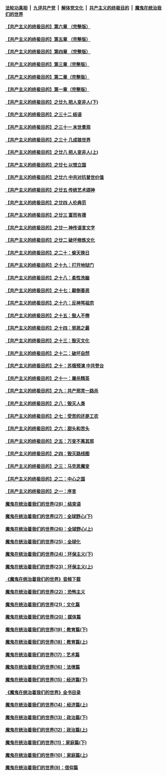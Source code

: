 ####  [法轮功真相](../../../../basic/blob/master/README.md?t=05111431) &nbsp;|&nbsp; [九评共产党](../../../../9ping.md/blob/master/README.md?t=05111431) &nbsp;|&nbsp; [解体党文化](../../../../jtdwh.md/blob/master/README.md?t=05111431)  &nbsp;|&nbsp; [共产主义的终极目的](../../../../gczydzjmd.md/blob/master/README.md?t=05111431) &nbsp;|&nbsp; [魔鬼在统治我们的世界](../../../../mgztzwmdsj.md/blob/master/README.md?t=05111431) 

#### [【共产主义的终极目的】第六章 （完整版）](../pages/nsc422/n11428913.md?t=05111431) 

#### [【共产主义的终极目的】第五章 （完整版）](../pages/nsc422/n11428912.md?t=05111431) 

#### [【共产主义的终极目的】第四章 （完整版）](../pages/nsc422/n11428907.md?t=05111431) 

#### [【共产主义的终极目的】第三章（完整版）](../pages/nsc422/n11428848.md?t=05111431) 

#### [【共产主义的终极目的】第二章（完整版）](../pages/nsc422/n11428831.md?t=05111431) 

#### [【共产主义的终极目的】第一章（完整版）](../pages/nsc422/n11417651.md?t=05111431) 

#### [【共产主义的终极目的】之廿九 把人变非人(下)](../pages/nsc422/n11344140.md?t=05111431) 

#### [【共产主义的终极目的】之三十二 结语](../pages/nsc422/n11360535.md?t=05111431) 

#### [【共产主义的终极目的】之三十一 末世景观](../pages/nsc422/n11351129.md?t=05111431) 

#### [【共产主义的终极目的】之三十 几成狼世界](../pages/nsc422/n11348280.md?t=05111431) 

#### [【共产主义的终极目的】之廿八 把人变非人(上)](../pages/nsc422/n11340492.md?t=05111431) 

#### [【共产主义的终极目的】之廿七 以恨立国](../pages/nsc422/n11336944.md?t=05111431) 

#### [【共产主义的终极目的】之廿六 中共对抗普世价值](../pages/nsc422/n11324785.md?t=05111431) 

#### [【共产主义的终极目的】之廿五 传统艺术颂神](../pages/nsc422/n11296396.md?t=05111431) 

#### [【共产主义的终极目的】之廿四 人伦典范](../pages/nsc422/n11296397.md?t=05111431) 

#### [【共产主义的终极目的】之廿三 富而有德](../pages/nsc422/n11283598.md?t=05111431) 

#### [【共产主义的终极目的】之廿一 神传语言文字](../pages/nsc422/n11263265.md?t=05111431) 

#### [【共产主义的终极目的】之廿二 破坏修炼文化](../pages/nsc422/n11245728.md?t=05111431) 

#### [【共产主义的终极目的】之二十：偷天换日](../pages/nsc422/n11238846.md?t=05111431) 

#### [【共产主义的终极目的】之十九：打开地狱门](../pages/nsc422/n11206376.md?t=05111431) 

#### [【共产主义的终极目的】之十八：柔性洗脑](../pages/nsc422/n11199994.md?t=05111431) 

#### [【共产主义的终极目的】之十七：颠倒善恶](../pages/nsc422/n11179782.md?t=05111431) 

#### [【共产主义的终极目的】之十六：反神骂祖宗](../pages/nsc422/n11166798.md?t=05111431) 

#### [【共产主义的终极目的】之十五：毁人不倦](../pages/nsc422/n11166792.md?t=05111431) 

#### [【共产主义的终极目的】之十四：邪恶之最](../pages/nsc422/n11150249.md?t=05111431) 

#### [【共产主义的终极目的】之十三：毁灭文化](../pages/nsc422/n11135227.md?t=05111431) 

#### [【共产主义的终极目的】之十二：破坏自然](../pages/nsc422/n11135214.md?t=05111431) 

#### [【共产主义的终极目的】之十：苏俄预演 中共登台](../pages/nsc422/n11118424.md?t=05111431) 

#### [【共产主义的终极目的】之十一：屠杀精英](../pages/nsc422/n11118442.md?t=05111431) 

#### [【共产主义的终极目的】之九：共产邪灵一路杀](../pages/nsc422/n11114139.md?t=05111431) 

#### [【共产主义的终极目的】之八：毁灭人类](../pages/nsc422/n11108503.md?t=05111431) 

#### [【共产主义的终极目的】之七：受苦的还是工农](../pages/nsc422/n11101809.md?t=05111431) 

#### [【共产主义的终极目的】之六：甜头和苦头](../pages/nsc422/n11096971.md?t=05111431) 

#### [【共产主义的终极目的】之五：万变不离其邪](../pages/nsc422/n11091285.md?t=05111431) 

#### [【共产主义的终极目的】之四：毁灭路线图](../pages/nsc422/n11086284.md?t=05111431) 

#### [【共产主义的终极目的】之三：马克思魔变](../pages/nsc422/n11061941.md?t=05111431) 

#### [【共产主义的终极目的】之二：中心之国](../pages/nsc422/n11047728.md?t=05111431) 

#### [【共产主义的终极目的】之一：序言](../pages/nsc422/n11086077.md?t=05111431) 

#### [魔鬼在统治着我们的世界(28)：结束语](../pages/nsc422/n10936246.md?t=05111431) 

#### [魔鬼在统治着我们的世界(27)：全球野心(下)](../pages/nsc422/n10928319.md?t=05111431) 

#### [魔鬼在统治着我们的世界(26)：全球野心(上)](../pages/nsc422/n10900318.md?t=05111431) 

#### [魔鬼在统治着我们的世界(25)：全球化](../pages/nsc422/n10788205.md?t=05111431) 

#### [魔鬼在统治着我们的世界(24)：环保主义(下)](../pages/nsc422/n10695307.md?t=05111431) 

#### [魔鬼在统治着我们的世界(23)：环保主义(上)](../pages/nsc422/n10688613.md?t=05111431) 

#### [《魔鬼在统治着我们的世界》音频下载](../pages/nsc422/n10635553.md?t=05111431) 

#### [魔鬼在统治着我们的世界(22)：恐怖主义](../pages/nsc422/n10614727.md?t=05111431) 

#### [魔鬼在统治着我们的世界(21)：文化篇](../pages/nsc422/n10597706.md?t=05111431) 

#### [魔鬼在统治着我们的世界(20)：媒体篇](../pages/nsc422/n10586579.md?t=05111431) 

#### [魔鬼在统治着我们的世界(19)：教育篇(下)](../pages/nsc422/n10564808.md?t=05111431) 

#### [魔鬼在统治着我们的世界(18)：教育篇(上)](../pages/nsc422/n10526970.md?t=05111431) 

#### [魔鬼在统治着我们的世界(17)：艺术篇](../pages/nsc422/n10499093.md?t=05111431) 

#### [魔鬼在统治着我们的世界(16)：法律篇](../pages/nsc422/n10485969.md?t=05111431) 

#### [魔鬼在统治着我们的世界(15)：经济篇(下)](../pages/nsc422/n10469975.md?t=05111431) 

#### [《魔鬼在统治着我们的世界》全书目录](../pages/nsc422/n10464261.md?t=05111431) 

#### [魔鬼在统治着我们的世界(14)：经济篇(上)](../pages/nsc422/n10457370.md?t=05111431) 

#### [魔鬼在统治着我们的世界(13)：政治篇(下)](../pages/nsc422/n10448270.md?t=05111431) 

#### [魔鬼在统治着我们的世界(12)：政治篇(上)](../pages/nsc422/n10444576.md?t=05111431) 

#### [魔鬼在统治着我们的世界(11)：家庭篇(下)](../pages/nsc422/n10440961.md?t=05111431) 

#### [魔鬼在统治着我们的世界(10)：家庭篇(上)](../pages/nsc422/n10435448.md?t=05111431) 

#### [魔鬼在统治着我们的世界(9)：信仰篇](../pages/nsc422/n10432159.md?t=05111431) 

